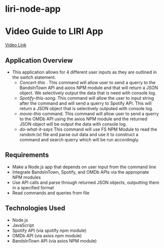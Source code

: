 # liri-node-app
# Video Guide to LIRI App
[Video Link](https://drive.google.com/open?id=1Ule8nWbVEXj5hD5a2r0I8iJLt1uVd3P_)
## Application Overview
* This application allows for 4 different user inputs as they are outlined in the switch statement. 
    * *Concert-this* . This command will allow user to send a querry to the BandsInTown API and axios NPM module and that   will return a JSON object. We selectively output the data that is need with console log. 
    * *Spotify-this-song*. This command will allow the user to input string after the command and will send a querry to Spotify API. This will return a JSON object that is selectively outputed with console log.
    * *movie-this* command. This command will allow user to send a querry to the OMDb API using the axios  NPM module and the returned JSON object will be output the data with console log. 
    * *do-what-it-says* This command will use FS NPM Module to read the random.txt file and parse out data and use it to construct a command and search querry which will be run accordingly. 
## Requirements
* Make a Node.js app that depends on user input from the command line
* Integrate BandsInTown, Spotify, and OMDb APIs via the appropriate NPM modules
* Use API calls and parse through returned JSON objects, outputting them in a specified format
* Read commands and queries from file
## Technologies Used
* Node.js
* JavaScript
* Spotify API (via spotify npm module)
* OMDb API (via axios npm module)
* BandsInTown API (via axios NPM module)
